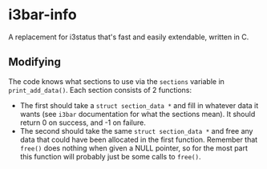 i3bar-info
==========

A replacement for i3status that's fast and easily extendable, written in C.

Modifying
---------

The code knows what sections to use via the `sections` variable in
`print_add_data()`. Each section consists of 2 functions:
 * The first should take a `struct section_data *` and fill in whatever data
   it wants (see `i3bar` documentation for what the sections mean). It should
   return 0 on success, and -1 on failure.
 * The second should take the same `struct section_data *` and free any data
   that could have been allocated in the first function. Remember that `free()`
   does nothing when given a NULL pointer, so for the most part this function
   will probably just be some calls to `free()`.
